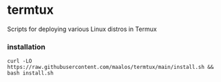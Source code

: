 # termtux
Scripts for deploying various Linux distros in Termux

### installation
`curl -LO https://raw.githubusercontent.com/maalos/termtux/main/install.sh && bash install.sh`
